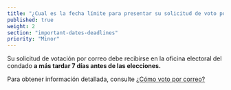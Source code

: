 ```yaml
---
title: "¿Cual es la fecha límite para presentar su solicitud de voto por correo?"
published: true
weight: 2
section: "important-dates-deadlines"
priority: "Minor"
---
```

Su solicitud de votación por correo debe recibirse en la oficina electoral del condado **a más tardar 7 días antes de las elecciones.**  
  
Para obtener información detallada, consulte [¿Cómo voto por correo?](#menu-item-¿cómo-voto-por-correo)
